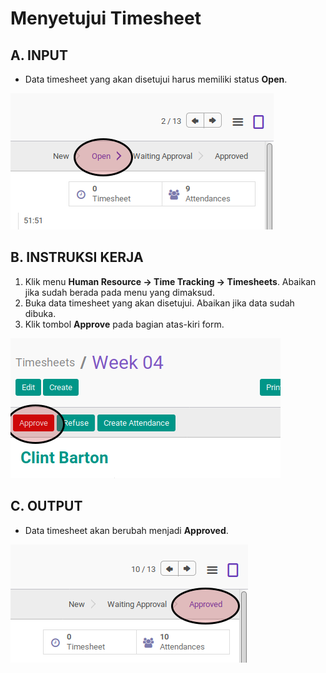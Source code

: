 # Menyetujui Timesheet

## A. INPUT

* Data timesheet yang akan disetujui harus memiliki status **Open**.

![](../../img/timesheet/status-open.png)

## B. INSTRUKSI KERJA

1. Klik menu **Human Resource -> Time Tracking -> Timesheets**. Abaikan jika sudah berada pada menu yang dimaksud.
2. Buka data timesheet yang akan disetujui. Abaikan jika data sudah dibuka.
3. Klik tombol **Approve** pada bagian atas-kiri form.

![](../../img/timesheet/tombol-approve.png)

## C. OUTPUT

* Data timesheet akan berubah menjadi **Approved**.

![](../../img/timesheet/status-approved.png)
